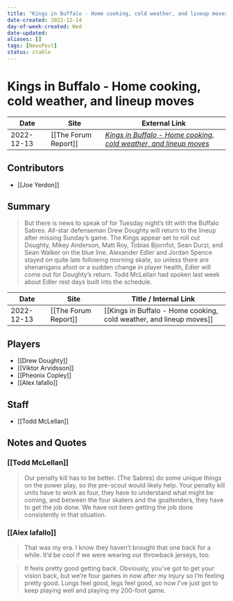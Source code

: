 ```yaml
---
title: "Kings in Buffalo - Home cooking, cold weather, and lineup moves"
date-created: 2022-12-14
day-of-week-created: Wed
date-updated: 
aliases: []
tags: [NewsPost]
status: stable
---
```


# Kings in Buffalo - Home cooking, cold weather, and lineup moves

| Date       | Site                 | External Link                                                                                                                                                |
| ---------- | -------------------- | ------------------------------------------------------------------------------------------------------------------------------------------------------------ |
| 2022-12-13 | [[The Forum Report]] | [*Kings in Buffalo - Home cooking, cold weather, and lineup moves*](https://theforumreport.com/kings-in-buffalo-home-cooking-cold-weather-and-lineup-moves/) |

## Contributors
- [[Joe Yerdon]]

## Summary
> But there is news to speak of for Tuesday night’s tilt with the Buffalo Sabres. All-star defenseman Drew Doughty will return to the lineup after missing Sunday’s game. The Kings appear set to roll out Doughty, Mikey Anderson, Matt Roy, Tobias Bjornfot, Sean Durzi, and Sean Walker on the blue line. Alexander Edler and Jordan Spence stayed on quite late following morning skate, so unless there are shenanigans afoot or a sudden change in player health, Edler will come out for Doughty’s return. Todd McLellan had spoken last week about Edler rest days built into the schedule.

| Date       | Site                 | Title / Internal Link                                               |
| ---------- | -------------------- | ------------------------------------------------------------------- |
| 2022-12-13 | [[The Forum Report]] | [[Kings in Buffalo - Home cooking, cold weather, and lineup moves]] |

## Players
- [[Drew Doughty]]
- [[Viktor Arvidsson]]
- [[Pheonix Copley]]
- [[Alex Iafallo]]

## Staff
- [[Todd McLellan]]

## Notes and Quotes
### [[Todd McLellan]]
> Our penalty kill has to be better. (The Sabres) do some unique things on the power play, so the pre-scout would likely help. Your penalty kill units have to work as four, they have to understand what might be coming, and between the four skaters and the goaltenders, they have to get the job done. We have not been getting the job done consistently in that situation.

### [[Alex Iafallo]]
> That was my era. I know they haven’t brought that one back for a while. It’d be cool if we were wearing our throwback jerseys, too.

> It feels pretty good getting back. Obviously, you’ve got to get your vision back, but we’re four games in now after my injury so I’m feeling pretty good. Lungs feel good, legs feel good, so now I’ve just got to keep playing well and playing my 200-foot game.
